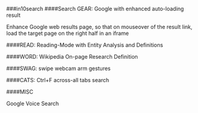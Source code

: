 
###in10search
####Search GEAR: Google with enhanced auto-loading result

Enhance Google web results page, so that on mouseover of the result link, load the target page on the right half in an iframe


####READ: Reading-Mode with Entity Analysis and Definitions



####WORD: Wikipedia On-page Research Definition 



####SWAG: swipe webcam arm gestures 



####CATS: Ctrl+F across-all tabs search


####MISC

Google Voice Search